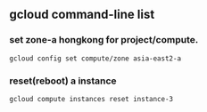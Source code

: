 ## gcloud command-line list

### set zone-a hongkong for project/compute.
```gcloud config set compute/zone asia-east2-a```

### reset(reboot) a instance
```gcloud compute instances reset instance-3```
